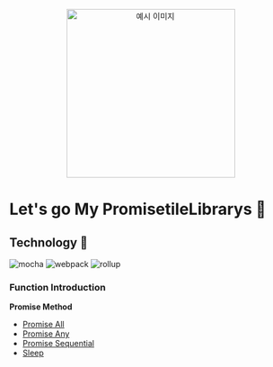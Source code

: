 <p align="center">
  <img src="https://pixabay.com/get/g20467c66325722c38733e743c7488ba03621312329bada765ceacd9cd1ef0a6264d389d314e174dae86f84aee1990d04_640.png" alt="예시 이미지" width="300" height="300">
</p>

# Let's go My PromisetileLibrarys 🚀

## Technology 🔧
![mocha](https://img.shields.io/badge/mocha-8D6748?&logo=mocha&logoColor=white)
![webpack](https://img.shields.io/badge/webpack-8DD6F9?&logo=webpack&logoColor=white&textColor=white)
![rollup](https://img.shields.io/badge/rollup-EC4A3F?&logo=rollup.js&logoColor=white)

### Function Introduction
**Promise Method**
- [Promise All](https://github.com/WooHyucks/Let-s-go-my-PromisetileLibrarys/blob/PromisetileLibrarys/PromiseOption/src/Promise.All.js)
- [Promise Any](https://github.com/WooHyucks/Let-s-go-my-PromisetileLibrarys/blob/PromisetileLibrarys/PromiseOption/src/Promise.Any.js)
- [Promise Sequential](https://github.com/WooHyucks/Let-s-go-my-PromisetileLibrarys/blob/PromisetileLibrarys/PromiseOption/src/Promise.sequential.js)
- [Sleep](https://github.com/WooHyucks/Let-s-go-my-PromisetileLibrarys/blob/PromisetileLibrarys/PromiseOption/src/Sleep.js)



      
